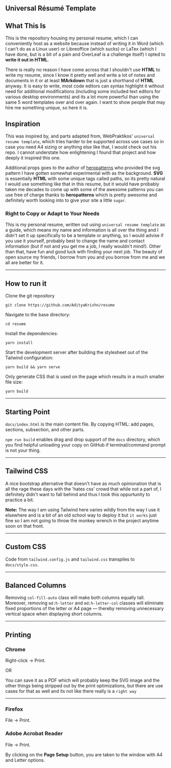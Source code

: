 ## Universal Résumé Template

## What This Is

This is the repository housing my personal resume, which I can conveniently host as a website because instead of writing it in Word (which I can't do as a Linux user) or Libreoffice (which sucks) or LaTex (which I have done, but is a bit of a pain and OverLeaf is a challenge itself) I opted to **write it out in HTML**. 

There is really no reason I have come across that I shouldn't use **HTML** to write my resume, since I know it pretty well and write a lot of notes and documents in it or at least **MArkdown** that is just a shorthand of **HTML** anyway. It is easy to write, most code editors can syntax highlight it without need for additional modifications (including some included text editors for various desktop environments) and its a lot more powerful than using the same 5 word templates over and over again. I want to show people that may hire me something unique, so here it is. 

## Inspiration
This was inspired by, and parts adapted from, WebPraktikos' `universal resume template`, which tries harder to be supported across use cases so in case you need A4 sizing or anything else like that, I would check out his repo. I cannot understate how enlightening I found that project and how deeply it inspired this one. 

Additional props goes to the author of [heropatterns](https://heropatterns.com) who provided the svg pattern I have gotten somewhat experimental with as the background. **SVG** is essentially **HTML** with some unique tags called paths, so its pretty natural I would use something like that in this resume, but it would have probably taken me decades to come up with some of the awesome patterns you can use free of charge thanks to **heropatterns** which is pretty awesome and definitely worth looking into to give your site a little `sugar`. 

### Right to Copy or Adapt to Your Needs

This is my personal resume, written out using `universal resume template` as a guide, which means my name and information is all over the thing and I didn't set it up specifically to be a template or anything, so I would advise if you use it yourself, probably best to change the name and contact information (but if not and you get me a job, I really wouldn't mind!). Other than that, have fun and good luck with finding your next job. The beauty of open source my friends, I borrow from you and you borrow from me and we all are better for it. 

<hr>

## How to run it
Clone the git repository 
```
git clone https://github.com/AdityaKrishn/resume
```

Navigate to the base directory:

```
cd resume
```

Install the dependencies:

```
yarn install
```

Start the development server after building the stylesheet out of the Tailwind configuration:

```
yarn build && yarn serve
```

Only generate CSS that is used on the page which results in a much smaller file size:

```
yarn build
```

<hr>

## Starting Point

`docs/index.html` is the main content file. By copying HTML: add pages, sections, subsection, and other parts.

`npm run build` enables drag and drop support of the `docs` directory, which you find helpful unloading your copy on GitHub if terminal/command prompt is not your thing. 

<hr>

## Tailwind CSS

A nice bootstrap alternative that doesn't have as much opinionation that is all the rage these days with the 'hates css' crowd that while not a part of, I definitely didn't want to fall behind and thus I took this oppurtunity to practice a bit. 

**Note:** The way I am using Tailwind here varies wildly from the way I use it elsewhere and is a bit of an old school way to deploy it but `it works` just fine so I am not going to throw the monkey wrench in the project anytime soon on that front. 

<hr>


## Custom CSS

Code from `tailwind.config.js` and `tailwind.css` transpiles to `docs/style.css`.

<hr/>

## Balanced Columns

Removing `col-fill-auto` class will make both columns equally tall. Moreover, removing `md:h-letter` and `md:h-letter-col` classes will eliminate fixed proportions of the letter or A4 page — thereby removing unnecessary vertical space when displaying short columns.

<hr/>


## Printing

### Chrome

Right-click → Print.  

OR 

You can save it as a PDF which will probably keep the SVG image and the other things being stripped out by the print optimizations, but there are use cases for that as well and its not like there really is a `right way` 

------

### Firefox

File → Print.

### Adobe Acrobat Reader

File → Print.

By clicking on the **Page Setup** button, you are taken to the window with A4 and Letter options.



